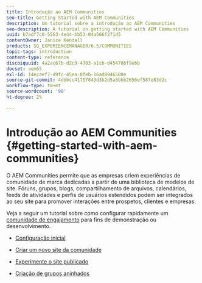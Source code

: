 ```yaml
---
title: Introdução ao AEM Communities
seo-title: Getting Started with AEM Communities
description: Um tutorial sobre a introdução ao AEM Communities
seo-description: A tutorial on getting started with AEM Communities
uuid: b7adf7c0-5563-4e44-bb53-04a566f271d5
contentOwner: Janice Kendall
products: SG_EXPERIENCEMANAGER/6.5/COMMUNITIES
topic-tags: introduction
content-type: reference
discoiquuid: 4a2ac67b-d2c9-4703-a1cb-d454786f9e6b
docset: aem65
exl-id: 14ecaef7-d9fc-45ea-8feb-16ad8946508e
source-git-commit: 4dbbcc41757843d3b2d5a3bbb2656ef587e83d2c
workflow-type: tm+mt
source-wordcount: '90'
ht-degree: 2%

---
```


# Introdução ao AEM Communities {#getting-started-with-aem-communities}

O AEM Communities permite que as empresas criem experiências de comunidade de marca dedicadas a partir de uma biblioteca de modelos de site. Fóruns, grupos, blogs, compartilhamento de arquivos, calendários, feeds de atividades e perfis de usuários estendidos podem ser integrados ao seu site para promover interações entre prospetos, clientes e empresas.

Veja a seguir um tutorial sobre como configurar rapidamente um [comunidade de engajamento](/help/communities/overview.md#engagement-community) para fins de demonstração ou desenvolvimento.

* [Configuração inicial](/help/communities/setup.md)

* [Criar um novo site da comunidade](/help/communities/create-site.md)

* [Experimente o site publicado](/help/communities/published-site.md)

* [Criação de grupos aninhados](/help/communities/nested-groups.md)
